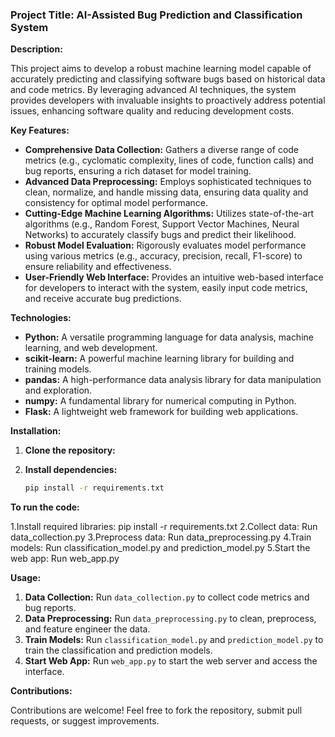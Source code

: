 ### **Project Title:** AI-Assisted Bug Prediction and Classification System

**Description:**

This project aims to develop a robust machine learning model capable of accurately predicting and classifying software bugs based on historical data and code metrics. By leveraging advanced AI techniques, the system provides developers with invaluable insights to proactively address potential issues, enhancing software quality and reducing development costs.

**Key Features:**

- **Comprehensive Data Collection:** Gathers a diverse range of code metrics (e.g., cyclomatic complexity, lines of code, function calls) and bug reports, ensuring a rich dataset for model training.
- **Advanced Data Preprocessing:** Employs sophisticated techniques to clean, normalize, and handle missing data, ensuring data quality and consistency for optimal model performance.
- **Cutting-Edge Machine Learning Algorithms:** Utilizes state-of-the-art algorithms (e.g., Random Forest, Support Vector Machines, Neural Networks) to accurately classify bugs and predict their likelihood.
- **Robust Model Evaluation:** Rigorously evaluates model performance using various metrics (e.g., accuracy, precision, recall, F1-score) to ensure reliability and effectiveness.
- **User-Friendly Web Interface:** Provides an intuitive web-based interface for developers to interact with the system, easily input code metrics, and receive accurate bug predictions.

**Technologies:**

- **Python:** A versatile programming language for data analysis, machine learning, and web development.
- **scikit-learn:** A powerful machine learning library for building and training models.
- **pandas:** A high-performance data analysis library for data manipulation and exploration.
- **numpy:** A fundamental library for numerical computing in Python.
- **Flask:** A lightweight web framework for building web applications.

**Installation:**

1. **Clone the repository:**
   
2. **Install dependencies:**
   ```bash
   pip install -r requirements.txt
   ```
**To run the code:**

1.Install required libraries: pip install -r requirements.txt
2.Collect data: Run data_collection.py
3.Preprocess data: Run data_preprocessing.py
4.Train models: Run classification_model.py and prediction_model.py
5.Start the web app: Run web_app.py 


**Usage:**

1. **Data Collection:** Run `data_collection.py` to collect code metrics and bug reports.
2. **Data Preprocessing:** Run `data_preprocessing.py` to clean, preprocess, and feature engineer the data.
3. **Train Models:** Run `classification_model.py` and `prediction_model.py` to train the classification and prediction models.
4. **Start Web App:** Run `web_app.py` to start the web server and access the interface.

**Contributions:**

Contributions are welcome! Feel free to fork the repository, submit pull requests, or suggest improvements.

